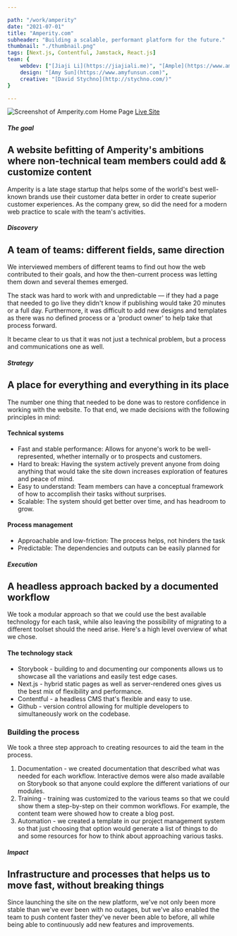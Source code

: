 ```yaml
---

path: "/work/amperity"
date: "2021-07-01"
title: "Amperity.com"
subheader: "Building a scalable, performant platform for the future."
thumbnail: "./thumbnail.png"
tags: [Next.js, Contentful, Jamstack, React.js]
team: {
    webdev: ["[Jiaji Li](https://jiajiali.me)", "[Ample](https://www.ample.co)"],
    design: "[Amy Sun](https://www.amyfunsun.com)",
    creative: "[David Stychno](http://stychno.com/)"
}

---
```

![Screenshot of Amperity.com Home Page](/amperity-homepage.jpg)
[Live Site](https://amperity.com)

##### The goal
## A website befitting of Amperity's ambitions where non-technical team members could add & customize content

Amperity is a late stage startup that helps some of the world's best well-known brands use their customer data better in order to create superior customer experiences. As the company grew, so did the need for a modern web practice to scale with the team's activities.

##### Discovery
## A team of teams: different fields,  same direction
We interviewed members of different teams to find out how the web contributed to their goals, and how the then-current process was letting them down and several themes emerged. 

The stack was hard to work with and unpredictable — if they had a page that needed to go live they didn't know if publishing would take 20 minutes or a full day. Furthermore, it was difficult to add new designs and templates as there was no defined process or a 'product owner' to help take that process forward.  

It became clear to us that it was not just a technical problem, but a process and communications one as well.

##### Strategy
## A place for everything and everything in its place

The number one thing that needed to be done was to restore confidence in working with the website. To that end, we made decisions with the following principles in mind:

#### Technical systems
- Fast and stable performance: Allows for anyone's work to be well-represented, whether internally or to prospects and customers.
- Hard to break: Having the system actively prevent anyone from doing anything that would take the site down increases exploration of features and peace of mind.
- Easy to understand: Team members can have a conceptual framework of how to accomplish their tasks without surprises.
- Scalable: The system should get better over time, and has headroom to grow.

#### Process management
- Approachable and low-friction: The process helps, not hinders the task
- Predictable: The dependencies and outputs can be easily planned for

##### Execution
## A headless approach backed by a documented workflow

We took a modular approach so that we could use the best available technology for each task, while also leaving the possibility of migrating to a different toolset should the need arise. Here's a high level overview of what we chose. 

#### The technology stack
- Storybook - building to and documenting our components allows us to showcase all the variations and easily test edge cases.
- Next.js - hybrid static pages as well as server-rendered ones gives us the best mix of flexibility and performance.
- Contentful - a headless CMS that's flexible and easy to use.
- Github - version control allowing for multiple developers to simultaneously work on the codebase.

### Building the process
We took a three step approach to creating resources to aid the team in the process.
1. Documentation - we created documentation that described what was needed for each workflow. Interactive demos were also made available on Storybook so that anyone could explore the different variations of our modules.
2. Training - training was customized to the various teams so that we could show them a step-by-step on their common workflows. For example, the content team were showed how to create a blog post.
3. Automation - we created a template in our project management system so that just choosing that option would generate a list of things to do and some resources for how to think about approaching various tasks.

##### Impact
## Infrastructure and processes that helps us to move fast, without breaking things

Since launching the site on the new platform, we've not only been more stable than we've ever been with no outages, but we've also enabled the team to push content faster they've never been able to before, all while being able to continuously add new features and improvements.